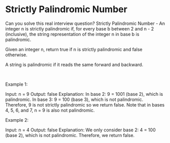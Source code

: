 # Strictly Palindromic Number

Can you solve this real interview question? Strictly Palindromic Number - An integer n is strictly palindromic if, for every base b between 2 and n - 2 (inclusive), the string representation of the integer n in base b is palindromic.

Given an integer n, return true if n is strictly palindromic and false otherwise.

A string is palindromic if it reads the same forward and backward.

 

Example 1:


Input: n = 9
Output: false
Explanation: In base 2: 9 = 1001 (base 2), which is palindromic.
In base 3: 9 = 100 (base 3), which is not palindromic.
Therefore, 9 is not strictly palindromic so we return false.
Note that in bases 4, 5, 6, and 7, n = 9 is also not palindromic.


Example 2:


Input: n = 4
Output: false
Explanation: We only consider base 2: 4 = 100 (base 2), which is not palindromic.
Therefore, we return false.